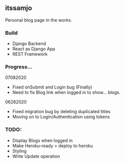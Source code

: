 ## itssamjo

Personal blog page in the works.

### Build

- Django Backend
- React as Django App
- REST Framework

### Progress...

07082020
- Fixed onSubmit and Login bug (Finally)
- Need to fix Blog link when logged in to show... blogs.

06282020
- Fixed migration bug by deleting duplicated titles
- Moving on to Login/Authentication using tokens

### TODO:

- Display Blogs when logged in
- Make Heroku-ready > deploy to heroku
- Styling
- Write Update operation